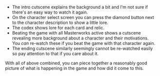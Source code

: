 -	The intro cutscene explains the background a bit and I'm not sure if there's an easy way to watch it again.
-	On the character select screen you can press the diamond button next to the character description to show a little lore.
-	The codex shows lore for each card and relic.
-	Beating the game with all Masterworks active shows a cutscene revealing more background about a character and their motivations.  
	You _can_ re-watch these if you beat the game with that character again.
-	The ending cutscene similarly seemingly cannot be re-watched easily so pay attention to that if you care about it.

With all of above combined, you can piece together a reasonably good picture
of what is happening in the game and how did it come to this.